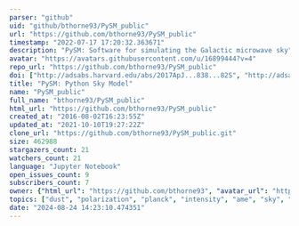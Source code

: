 ```yaml
---
parser: "github"
uid: "github/bthorne93/PySM_public"
url: "https://github.com/bthorne93/PySM_public"
timestamp: "2022-07-17 17:20:32.363671"
description: "PySM: Software for simulating the Galactic microwave sky"
avatar: "https://avatars.githubusercontent.com/u/16899444?v=4"
repo_url: "https://github.com/bthorne93/PySM_public"
doi: ["http://adsabs.harvard.edu/abs/2017ApJ...838...82S", "http://adsabs.harvard.edu/abs/2017MNRAS.469.2821T", "https://ui.adsabs.harvard.edu/abs/2017ascl.soft04007T/abstract"]
title: "PySM: Python Sky Model"
name: "PySM_public"
full_name: "bthorne93/PySM_public"
html_url: "https://github.com/bthorne93/PySM_public"
created_at: "2016-08-02T16:23:55Z"
updated_at: "2021-10-10T19:27:22Z"
clone_url: "https://github.com/bthorne93/PySM_public.git"
size: 462988
stargazers_count: 21
watchers_count: 21
language: "Jupyter Notebook"
open_issues_count: 9
subscribers_count: 7
owner: {"html_url": "https://github.com/bthorne93", "avatar_url": "https://avatars.githubusercontent.com/u/16899444?v=4", "login": "bthorne93", "type": "User"}
topics: ["dust", "polarization", "planck", "intensity", "ame", "sky", "cmb"]
date: "2024-08-24 14:23:10.474351"
---
```


